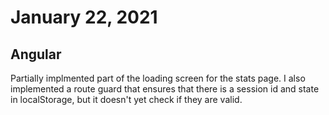 # January 22, 2021

## Angular

Partially implmented part of the loading screen for the stats page. I also implemented a route guard that ensures that there is a session id and state in localStorage, but it doesn't yet check if they are valid.
